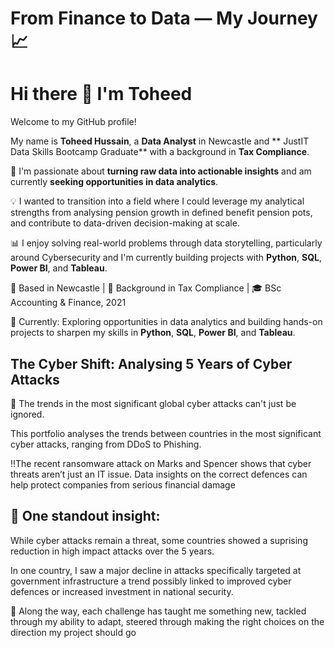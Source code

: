 # From Finance to Data — My Journey 📈
# Hi there 👋 I'm Toheed
Welcome to my GitHub profile!


My name is **Toheed Hussain**, a **Data Analyst** in Newcastle and ** JustIT Data Skills Bootcamp Graduate** with a background in **Tax Compliance**.

🚀 I'm passionate about **turning raw data into actionable insights** and am currently **seeking opportunities in data analytics**.

💡 I wanted to transition into a field where I could leverage my analytical strengths from analysing pension growth in defined benefit pension pots, and contribute to data-driven decision-making at scale. 

📊 I enjoy solving real-world problems through data storytelling, particularly around Cybersecurity and I'm currently building projects with **Python**, **SQL**, **Power BI**, and **Tableau**.

📍 Based in Newcastle | 💼 Background in Tax Compliance | 🎓 BSc Accounting & Finance, 2021

🎯 Currently: Exploring opportunities in data analytics and building hands-on projects to sharpen my skills in **Python**, **SQL**, **Power BI**, and **Tableau**. 

## The Cyber Shift: Analysing 5 Years of Cyber Attacks 

💪 The trends in the most significant global cyber attacks can't just be ignored. 

This portfolio analyses the trends between countries in the most significant cyber attacks, ranging from DDoS to Phishing. 

‼️The recent ransomware attack on Marks and Spencer shows that cyber threats aren’t just an IT issue. Data insights on the correct defences can help protect companies from serious financial damage

## 🤔 One standout insight:
While cyber attacks remain a threat, some countries showed a suprising reduction in high impact attacks over the 5 years. 

In one country, I saw a major decline in attacks specifically targeted at government infrastructure a trend possibly linked to improved cyber defences or increased investment in national security. 

🛞 Along the way, each challenge has taught me something new, tackled through my ability to adapt, steered through making the right choices on the direction my project should go


